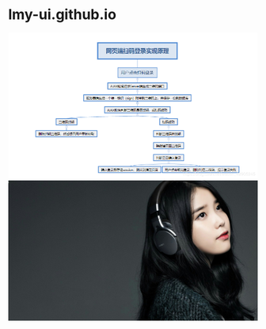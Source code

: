 # lmy-ui.github.io
![login](https://github.com/lmy-ui/lmy-ui.github.io/raw/master/login.png)
![login](https://github.com/lmy-ui/lmy-ui.github.io/raw/master/iu.jpg)
